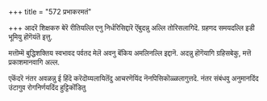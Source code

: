 +++
title = "572 प्रभाकरमतं"

+++
आदरॆ शिक्षकरु बेरॆ रीतियल्लि एनु निर्धरिसिद्दारॆ ऎंबुदन्नु अल्लि तोरिसलागिदॆ. ग्रहणद समयदल्लि इडी भूमियु हॊगॆयंतॆ इत्तु.

मत्तॊम्मॆ बुद्धिशक्तिय स्वभावद पर्वतद मेलॆ अवनु बॆंकिय अमलिनल्लि इद्दानॆ. अदन्नु हॊगॆयागि ग्रहिसबेकु, मत्तॆ प्रकाशमानवागि अल्ल.

एकॆंदरॆ नंतर अवळन्नु ई हिंदॆ करॆदॊय्यलायितॆंदु आचरणॆयिंद नॆनपिसिकॊळ्ळलागुत्तदॆ. नंतर संबंधवु अनुमानदिंद उंटागुव रोगनिर्णयदिंद हुट्टिकॊंडितु

